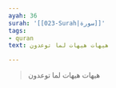 ```yaml
---
ayah: 36
surah: '[[023-Surah|سورة]]'
tags:
- quran
text: هيهات هيهات لما توعدون

---
```

> هيهات هيهات لما توعدون
